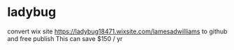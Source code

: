 # ladybug
convert wix site https://ladybug18471.wixsite.com/lamesadwilliams to github and free publish
This can save $150 / yr
